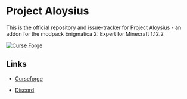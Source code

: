 <h1>Project Aloysius</h1>

This is the official repository and issue-tracker for Project Aloysius - an addon for the modpack Enigmatica 2: Expert for Minecraft 1.12.2

[![Curse Forge](http://cf.way2muchnoise.eu/full_project-aloysius_downloads.svg)](https://minecraft.curseforge.com/projects/project-aloysius)

<h2>Links</h2>

* [Curseforge](https://www.curseforge.com/minecraft/modpacks/project-aloysius)

* [Discord](https://discord.gg/PH9t7EPrDW)
